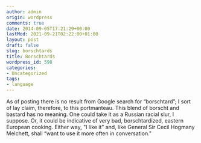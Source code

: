 ```yaml
---
author: admin
origin: wordpress
comments: true
date: 2014-09-05T17:21:29+00:00
lastMod: 2021-09-21T02:22:00+01:00
layout: post
draft: false
slug: borschtards
title: Borschtards
wordpress_id: 598
categories:
- Uncategorized
tags:
- language
---
```


As of posting there is no result from Google search for “borschtard”; I sort of lay claim, therefore, to this portmanteau. This blend of borscht and bastard has no meaning. One could take it as a Russian racial slur, I suppose. Or, it could be indicative of very bad, borschtardized, eastern European cooking. Either way, "I like it” and, like General Sir Cecil Hogmany Melchett, shall “want to use it more often in conversation."
